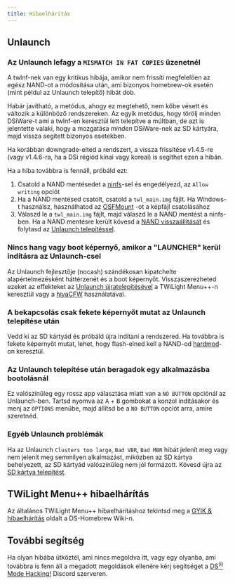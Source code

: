 ```yaml
---
title: Hibaelhárítás
---
```


## Unlaunch
### Az Unlaunch lefagy a `MISMATCH IN FAT COPIES` üzenetnél

A twlnf-nek van egy kritikus hibája, amikor nem frissíti megfelelően az egész NAND-ot a módosítása után, ami bizonyos homebrew-ok esetén (mint példul az Unlaunch telepítő) hibát dob.

Habár javítható, a metódus, ahogy ez megtehető, nem kőbe vésett és változik a különböző rendszereken. Az egyik metódus, hogy törölj minden DSiWare-t ami a twlnf-en keresztül lett telepítve a múltban, de azt is jelentette valaki, hogy a mozgatása *minden* DSiWare-nek az SD kártyára, majd vissza segített bizonyos esetekben.

Ha korábban downgrade-elted a rendszert, a vissza frissítése v1.4.5-re (vagy v1.4.6-ra, ha a DSi régiód kínai vagy koreai) is segíthet ezen a hibán.

Ha a hiba továbbra is fennáll, próbáld ezt:
1. Csatold a NAND mentésedet a [ninfs](https://github.com/ihaveamac/ninfs/releases)-sel és engedélyezd, az `Allow writing` opciót
1. Ha a NAND mentésed csatolt, csatold a `twl_main.img` fájlt. Ha Windows-t használsz, használhatod az [OSFMount](https://www.osforensics.com/tools/mount-disk-images.html) -ot a képfájl csatolásához
1. Válaszd le a `twl_main.img` fájlt, majd válaszd le a NAND mentést a ninfs-ben. Ha a NAND mentésre került kövesd a [ NAND visszaállítását](restoring-nand) és folytasd az [Unlaunch telepítéssel](installing-unlaunch).

### Nincs hang vagy boot képernyő, amikor a "LAUNCHER" kerül indításra az Unlaunch-csel

Az Unlaunch fejlesztője (nocash) szándékosan kipatchelte alapértelmezésként háttérzenét és a boot képernyőt. Visszaszerezheted ezeket az effekteket az [Unlaunch újratelepítésével](installing-unlaunch) a TWiLight Menu++-n keresztül vagy a [hiyaCFW](https://wiki.ds-homebrew.com/hiyacfw/installing) használatával.

### A bekapcsolás csak fekete képernyőt mutat az Unlaunch telepítése után

Vedd ki az SD kártyád és próbáld újra indítani a rendszered. Ha továbbra is fekete képernyőt mutat, lehet, hogy flash-elned kell a NAND-od [hardmod](https://wiki.ds-homebrew.com/ds-index/hardmod)-on keresztül.

### Az Unlaunch telepítése után beragadok egy alkalmazásba bootolásnál

Ez valószínűleg egy rossz app választása miatt van a `NO BUTTON` opciónál az Unlaunch-ben. Tartsd nyomva az <kbd class="face">A</kbd> + <kbd class="face">B</kbd> gombokat a konzol indításakor és menj az `OPTIONS` menübe, majd állítsd be a `NO BUTTON` opciót arra, amire szeretnéd.

### Egyéb Unlaunch problémák

Ha az Unlaunch `Clusters too large`, `Bad VBR`, `Bad MBR` hibát jelenít meg vagy nem jelenít meg semmilyen alkalmazást, miközben az SD kártya behelyezett, az SD kártyád valószínűleg nem jól formázott. Kövesd újra az [SD kártya telepítést](sd-card-setup).

## TWiLight Menu++ hibaelhárítás

Az általános TWiLight Menu++ hibaelhárításhoz tekintsd meg a [GYIK & hibaelhárítás](https://wiki.ds-homebrew.com/twilightmenu/faq) oldalt a DS-Homebrew Wiki-n.

## További segítség

Ha olyan hibába ütköztél, ami nincs megoldva itt, vagy egy olyanba, ami továbbra is fenn áll a megadott megoldások ellenére kérj segítséget a [DS<sup>(i)</sup> Mode Hacking!](https://discord.gg/yD3spjv) Discord szerveren.
